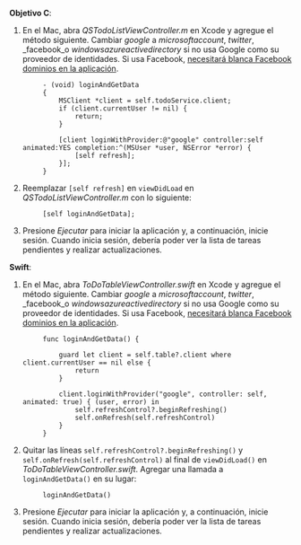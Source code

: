 **Objetivo C**: 

1. En el Mac, abra _QSTodoListViewController.m_ en Xcode y agregue el método siguiente. Cambiar _google_ a _microsoftaccount_, _twitter_, _facebook_o _windowsazureactivedirectory_ si no usa Google como su proveedor de identidades. Si usa Facebook, [necesitará blanca Facebook dominios en la aplicación](https://developers.facebook.com/docs/ios/ios9#whitelist).

            - (void) loginAndGetData
            {
                MSClient *client = self.todoService.client;
                if (client.currentUser != nil) {
                    return;
                }
            
                [client loginWithProvider:@"google" controller:self animated:YES completion:^(MSUser *user, NSError *error) {
                    [self refresh];
                }];
            }


2. Reemplazar `[self refresh]` en `viewDidLoad` en _QSTodoListViewController.m_ con lo siguiente:

            [self loginAndGetData];

3. Presione _Ejecutar_ para iniciar la aplicación y, a continuación, inicie sesión. Cuando inicia sesión, debería poder ver la lista de tareas pendientes y realizar actualizaciones.

**Swift**:

1. En el Mac, abra _ToDoTableViewController.swift_ en Xcode y agregue el método siguiente. Cambiar _google_ a _microsoftaccount_, _twitter_, _facebook_o _windowsazureactivedirectory_ si no usa Google como su proveedor de identidades. Si usa Facebook, [necesitará blanca Facebook dominios en la aplicación](https://developers.facebook.com/docs/ios/ios9#whitelist).
        
            func loginAndGetData() {
                
                guard let client = self.table?.client where client.currentUser == nil else {
                    return
                }
                
                client.loginWithProvider("google", controller: self, animated: true) { (user, error) in
                    self.refreshControl?.beginRefreshing()
                    self.onRefresh(self.refreshControl)
                }
            }


2. Quitar las líneas `self.refreshControl?.beginRefreshing()` y `self.onRefresh(self.refreshControl)` al final de `viewDidLoad()` en _ToDoTableViewController.swift_. Agregar una llamada a `loginAndGetData()` en su lugar:

            loginAndGetData()

3. Presione _Ejecutar_ para iniciar la aplicación y, a continuación, inicie sesión. Cuando inicia sesión, debería poder ver la lista de tareas pendientes y realizar actualizaciones.
